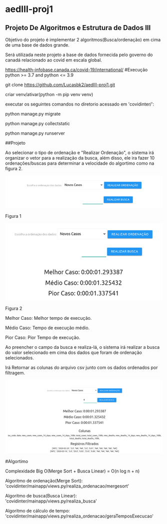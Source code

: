 # aedIII-proj1
## Projeto De Algoritmos e Estrutura de Dados III
Objetivo do projeto é implementar 2 algoritmos(Busca/ordenação) em cima de uma base de dados grande.

Será utilizada neste projeto a base de dados fornecida pelo governo do canadá relacionado ao covid em escala global.

https://health-infobase.canada.ca/covid-19/international/
#Execução
python >= 3.7 and python <= 3.9

git clone https://github.com/Lucasbk2/aedIII-proj1.git

criar venv/ativar(python -m pip venv venv)

executar os seguintes comandos no diretorio acessado em 'covidinter/':

python manage.py migrate

python manage.py collectstatic

python manage.py runserver

##Projeto

Ao selecionar o tipo de ordenação e "Realizar Ordenação", o sistema irá organizar o vetor para a realização da busca, além disso, ele ira fazer 10 ordenações/buscas para determinar a velocidade do algortimo como na figura 2.

![Figura 1](./covidinter/mainapp/static/mainapp/images/c1.png)

Figura 1

![Figura 2](./covidinter/mainapp/static/mainapp/images/c2.png)

Figura 2

Melhor Caso: Melhor tempo de execução.

Médio Caso: Tempo de execução médio.

Pior Caso: Pior Tempo de execução.

Ao preencher o campo da busca e realiza-lá, o sistema irá realizar a busca do valor selecionado em cima dos dados que foram de ordenação selecionados.

Irá Retornar as colunas do arquivo csv junto com os dados ordenados por filtragem.

![Figura 3](./covidinter/mainapp/static/mainapp/images/c3.png)

#Algortimo

Complexidade Big O(Merge Sort + Busca Linear) = O(n log n + n)

Algoritmo de ordenação(Merge Sort): 'covidinter/mainapp/views.py/realiza_ordenacao/mergesort'

Algoritmo de busca(Busca Linear): 'covidinter/mainapp/views.py/realiza_busca'

Algoritmo de cálculo de tempo: 'covidinter/mainapp/views.py/realiza_ordenacao/geraTemposExecucao'